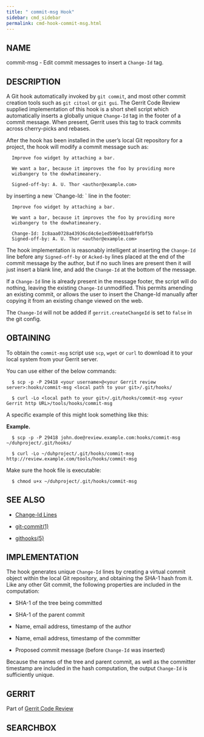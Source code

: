 ```yaml
---
title: " commit-msg Hook"
sidebar: cmd_sidebar
permalink: cmd-hook-commit-msg.html
---
```

## NAME

commit-msg - Edit commit messages to insert a `Change-Id` tag.

## DESCRIPTION

A Git hook automatically invoked by `git commit`, and most other commit
creation tools such as `git citool` or `git gui`. The Gerrit Code Review
supplied implementation of this hook is a short shell script which
automatically inserts a globally unique `Change-Id` tag in the footer of
a commit message. When present, Gerrit uses this tag to track commits
across cherry-picks and rebases.

After the hook has been installed in the user’s local Git repository for
a project, the hook will modify a commit message such as:

``` 
  Improve foo widget by attaching a bar.

  We want a bar, because it improves the foo by providing more
  wizbangery to the dowhatimeanery.

  Signed-off-by: A. U. Thor <author@example.com>
```

by inserting a new \`Change-Id: \` line in the footer:

``` 
  Improve foo widget by attaching a bar.

  We want a bar, because it improves the foo by providing more
  wizbangery to the dowhatimeanery.

  Change-Id: Ic8aaa0728a43936cd4c6e1ed590e01ba8f0fbf5b
  Signed-off-by: A. U. Thor <author@example.com>
```

The hook implementation is reasonably intelligent at inserting the
`Change-Id` line before any `Signed-off-by` or `Acked-by` lines placed
at the end of the commit message by the author, but if no such lines are
present then it will just insert a blank line, and add the `Change-Id`
at the bottom of the message.

If a `Change-Id` line is already present in the message footer, the
script will do nothing, leaving the existing `Change-Id` unmodified.
This permits amending an existing commit, or allows the user to insert
the Change-Id manually after copying it from an existing change viewed
on the web.

The `Change-Id` will not be added if `gerrit.createChangeId` is set to
`false` in the git config.

## OBTAINING

To obtain the `commit-msg` script use `scp`, `wget` or `curl` to
download it to your local system from your Gerrit server.

You can use either of the below
commands:

``` 
  $ scp -p -P 29418 <your username>@<your Gerrit review server>:hooks/commit-msg <local path to your git>/.git/hooks/

  $ curl -Lo <local path to your git>/.git/hooks/commit-msg <your Gerrit http URL>/tools/hooks/commit-msg
```

A specific example of this might look something like
this:

**Example.**

``` 
  $ scp -p -P 29418 john.doe@review.example.com:hooks/commit-msg ~/duhproject/.git/hooks/

  $ curl -Lo ~/duhproject/.git/hooks/commit-msg http://review.example.com/tools/hooks/commit-msg
```

Make sure the hook file is executable:

``` 
  $ chmod u+x ~/duhproject/.git/hooks/commit-msg
```

## SEE ALSO

  - [Change-Id
    Lines](user-changeid.html)

  - [git-commit(1)](http://www.kernel.org/pub/software/scm/git/docs/git-commit.html)

  - [githooks(5)](http://www.kernel.org/pub/software/scm/git/docs/githooks.html)

## IMPLEMENTATION

The hook generates unique `Change-Id` lines by creating a virtual commit
object within the local Git repository, and obtaining the SHA-1 hash
from it. Like any other Git commit, the following properties are
included in the computation:

  - SHA-1 of the tree being committed

  - SHA-1 of the parent commit

  - Name, email address, timestamp of the author

  - Name, email address, timestamp of the committer

  - Proposed commit message (before `Change-Id` was inserted)

Because the names of the tree and parent commit, as well as the
committer timestamp are included in the hash computation, the output
`Change-Id` is sufficiently unique.

## GERRIT

Part of [Gerrit Code Review](index.html)

## SEARCHBOX


